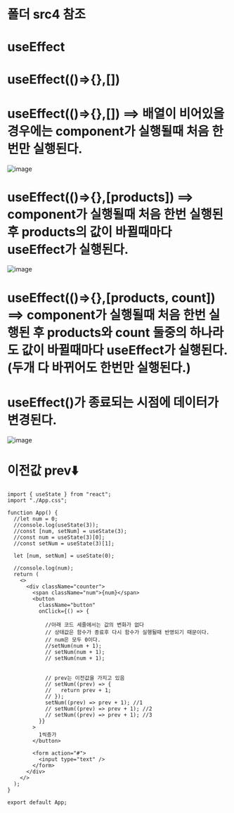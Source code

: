 # 폴더 src4 참조

# useEffect

# useEffect(()=>{},[])

# useEffect(()=>{},[]) ==> 배열이 비어있을 경우에는 component가 실행될때 처음 한번만 실행된다.
![image](https://github.com/hyunju960429/React/assets/145514544/fd4c62ab-8e0c-40fb-a9da-24fbe71088c9)

# useEffect(()=>{},[products]) ==> component가 실행될때 처음 한번 실행된 후 products의 값이 바뀔때마다 useEffect가 실행된다.
![image](https://github.com/hyunju960429/React/assets/145514544/313e8b55-fee2-4c7e-bcc4-3c90c3069142)

# useEffect(()=>{},[products, count]) ==> component가 실행될때 처음 한번 실행된 후 products와 count 둘중의 하나라도 값이 바뀔때마다 useEffect가 실행된다. (두개 다 바뀌어도 한번만 실행된다.)

# useEffect()가 종료되는 시점에 데이터가 변경된다.
![image](https://github.com/hyunju960429/React/assets/145514544/5220fe42-4495-4226-b425-e29ee19af715)





# 이전값 prev⬇️

```
import { useState } from "react";
import "./App.css";

function App() {
  //let num = 0;
  //console.log(useState(3));
  //const [num, setNum] = useState(3);
  //const num = useState(3)[0];
  //const setNum = useState(3)[1];

  let [num, setNum] = useState(0);
  
  //console.log(num);
  return (
    <>
      <div className="counter">
        <span className="num">{num}</span>
        <button
          className="button"
          onClick={() => {

            //아래 코드 세줄에서는 값의 변화가 없다
            // 상태값은 함수가 종료후 다시 함수가 실행될때 반영되기 때문이다.
            // num은 모두 0이다.
            //setNum(num + 1);
            // setNum(num + 1);
            // setNum(num + 1);


            // prev는 이전값을 가지고 있음
            // setNum((prev) => {
            //   return prev + 1;
            // });
            setNum((prev) => prev + 1); //1
            // setNum((prev) => prev + 1); //2
            // setNum((prev) => prev + 1); //3
          }}
        >
          1씩증가
        </button>

        <form action="#">
          <input type="text" />
        </form>
      </div>
    </>
  );
}

export default App;

```
